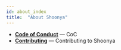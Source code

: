 ```yaml
---
id: about_index
title:  "About Shoonya"
---
```


- **[Code of Conduct](code_of_conduct.md)** — CoC
- **[Contributing](contributing.md)** — Contributing to Shoonya